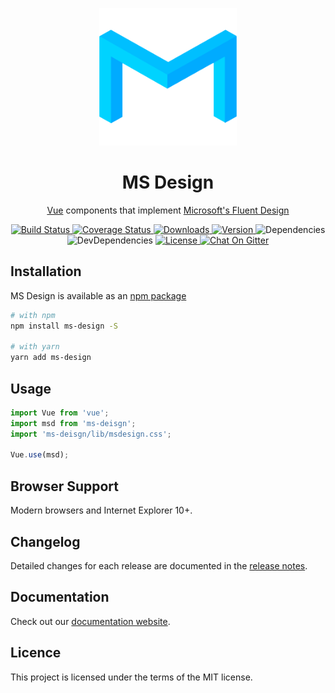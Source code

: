 <p align="center" style="text-align:center;">
    <a href="https://ms-design.github.io/">
        <img width="220" src="./public/logo.png">
    </a>
</p>

<h1 align="center" style="text-align:center;">MS Design</h1>

<p align="center" style="text-align:center;">
    <a href="https://vuejs.org/">Vue</a> components that implement <a href="https://fluent.microsoft.com/">Microsoft's Fluent Design</a>
</p>

<p align="center" style="text-align:center;">
    <a href="https://travis-ci.com/ms-design/ms-design">
        <img src="https://img.shields.io/travis/com/ms-design/ms-design.svg?style=flat-square" alt="Build Status">
    </a>
    <a href="https://codecov.io/gh/ms-design/ms-design">
        <img src="https://img.shields.io/codecov/c/github/ms-design/ms-design.svg?style=flat-square" alt="Coverage Status">
    </a>
    <a href="https://npmcharts.com/compare/ms-design?minimal=true">
        <img src="https://img.shields.io/npm/dt/ms-design.svg?style=flat-square" alt="Downloads">
    </a>
    <a href="https://www.npmjs.com/package/ms-design">
        <img src="https://img.shields.io/npm/v/ms-design.svg?style=flat-square" alt="Version">
    </a>
    <a>
        <img src="https://img.shields.io/david/ms-design/ms-design.svg?style=flat-square" alt="Dependencies">
    </a>
    <a>
        <img src="https://img.shields.io/david/dev/ms-design/ms-design.svg?style=flat-square" alt="DevDependencies">
    </a>
    <a href="https://www.npmjs.com/package/ms-design">
        <img src="https://img.shields.io/npm/l/ms-design.svg?style=flat-square" alt="License">
    </a>
    <a href="https://gitter.im/ms-design/ms-design">
        <img src="https://img.shields.io/gitter/room/ms-design/ms-design.svg?style=flat-square" alt="Chat On Gitter">
    </a>
</p>

## Installation

MS Design is available as an [npm package](https://www.npmjs.com/package/ms-design)

```bash
# with npm
npm install ms-design -S

# with yarn
yarn add ms-design
```

## Usage

```javascript
import Vue from 'vue';
import msd from 'ms-deisgn';
import 'ms-deisgn/lib/msdesign.css';

Vue.use(msd);
```

## Browser Support

Modern browsers and Internet Explorer 10+.

## Changelog

Detailed changes for each release are documented in the [release notes](https://github.com/ms-design/ms-design/releases).

## Documentation

Check out our [documentation website](https://ms-design.github.io/).

## Licence

This project is licensed under the terms of the MIT license.